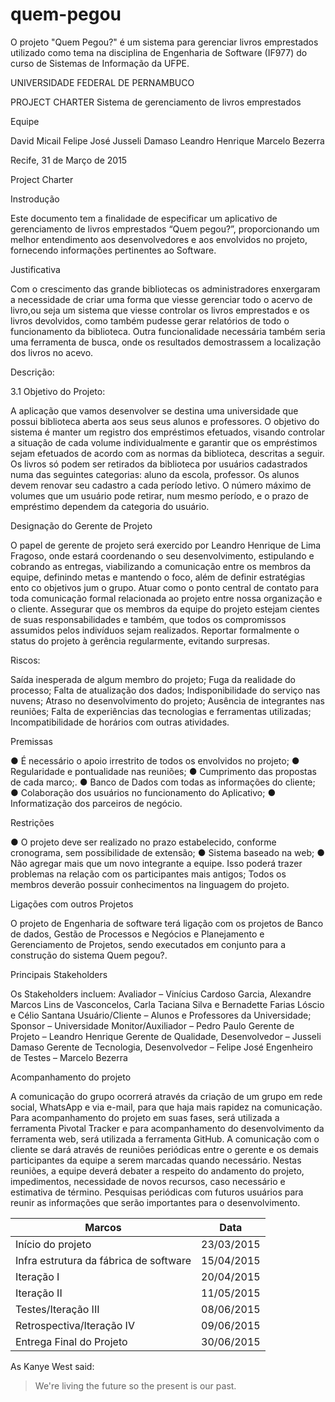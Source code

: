 # quem-pegou
O projeto "Quem Pegou?" é um sistema para gerenciar livros emprestados utilizado como tema na disciplina de Engenharia de Software (IF977) do curso de Sistemas de Informação da UFPE.



UNIVERSIDADE FEDERAL DE PERNAMBUCO
 
 
 
 
  




 
 
PROJECT CHARTER
Sistema de gerenciamento de livros emprestados
 

Equipe

David Micail
Felipe José
Jusseli Damaso
Leandro Henrique
Marcelo Bezerra
 
 
 
 
 










 
Recife, 31 de Março de 2015

Project Charter

 
Instrodução

Este documento tem a finalidade de especificar um aplicativo de gerenciamento de livros emprestados “Quem pegou?”, proporcionando um melhor entendimento aos desenvolvedores e aos envolvidos no projeto, fornecendo informações pertinentes ao Software.

Justificativa

Com o crescimento das grande bibliotecas os administradores enxergaram a necessidade de criar uma forma que viesse gerenciar todo o acervo de livro,ou seja um sistema que viesse controlar os livros emprestados e os livros devolvidos, como também pudesse gerar relatórios de todo o funcionamento da biblioteca. Outra funcionalidade necessária também seria uma ferramenta de busca, onde os resultados demostrassem a localização dos livros no acevo.
 
                   
Descrição:

3.1 Objetivo do Projeto:
           
A aplicação que vamos desenvolver se destina uma universidade que possui biblioteca aberta aos seus seus alunos e professores. O objetivo do sistema é manter um registro dos empréstimos efetuados, visando controlar a situação de cada volume individualmente e garantir que os empréstimos sejam efetuados de acordo com as normas da biblioteca, descritas a seguir. Os livros só podem ser retirados da biblioteca por usuários cadastrados numa das seguintes categorias: aluno da escola, professor. Os alunos devem renovar seu cadastro a cada período letivo. O número máximo de volumes que um usuário pode retirar, num mesmo período, e o prazo de empréstimo dependem da categoria do usuário. 







Designação do Gerente de Projeto

O papel de gerente de projeto será exercido por Leandro Henrique de Lima Fragoso, onde estará coordenando o seu desenvolvimento, estipulando e cobrando as entregas, viabilizando a comunicação entre os membros da equipe, definindo metas e mantendo o foco, além de definir estratégias ento co objetivos jum o grupo. Atuar como o ponto central de contato para toda comunicação formal relacionada ao projeto entre nossa organização e o cliente.  Assegurar que os membros da equipe do projeto estejam cientes de suas responsabilidades e também, que todos os compromissos assumidos pelos indivíduos sejam realizados. Reportar formalmente o status do projeto à gerência regularmente, evitando surpresas.  

Riscos:

Saída inesperada de algum membro do projeto;
Fuga da realidade do processo;
Falta de atualização dos dados;
Indisponibilidade do serviço nas nuvens;
 Atraso no desenvolvimento do projeto;
Ausência de integrantes nas reuniões;
Falta de experiências das tecnologias e ferramentas utilizadas;
Incompatibilidade de horários com outras atividades.

Premissas

●      É necessário o apoio irrestrito de todos os envolvidos no projeto;
●       Regularidade e pontualidade nas reuniões;
●       Cumprimento das propostas de cada marco;.
●       Banco de Dados com todas as informações do cliente;
●       Colaboração dos usuários no funcionamento do Aplicativo;
●       Informatização dos parceiros de negócio.

 






Restrições       
 	
●    O projeto deve ser realizado no prazo estabelecido, conforme cronograma, sem possibilidade de extensão;
●      Sistema baseado na web;
●   Não agregar mais que um novo integrante a equipe. Isso poderá trazer problemas na relação com os participantes mais antigos;
Todos os membros deverão possuir conhecimentos na linguagem do projeto.

Ligações com outros Projetos
 
O projeto de Engenharia de software terá ligação com os projetos de Banco de dados, Gestão de Processos e Negócios e Planejamento e Gerenciamento de Projetos, sendo executados em conjunto para a construção do sistema  Quem pegou?.


Principais Stakeholders

Os Stakeholders incluem:
Avaliador – Vinícius Cardoso Garcia, Alexandre Marcos Lins de Vasconcelos, Carla Taciana Silva e Bernadette Farias Lóscio e Célio Santana
Usuário/Cliente – Alunos e Professores da Universidade;
Sponsor – Universidade
Monitor/Auxiliador – Pedro Paulo
Gerente de Projeto – Leandro Henrique
Gerente de Qualidade, Desenvolvedor – Jusseli Damaso
Gerente de Tecnologia, Desenvolvedor – Felipe José
Engenheiro de Testes – Marcelo Bezerra 

Acompanhamento do projeto

A comunicação do grupo ocorrerá através da criação de um grupo em rede social, WhatsApp e via e-mail, para que haja mais rapidez na comunicação.
Para acompanhamento do projeto em suas fases, será utilizada a ferramenta Pivotal Tracker e para acompanhamento do desenvolvimento da ferramenta web, será utilizada a ferramenta GitHub.
A comunicação com o cliente se dará através de reuniões periódicas entre o gerente e os demais participantes da equipe a serem marcadas quando necessário. Nestas reuniões, a equipe deverá debater a respeito do andamento do projeto, impedimentos, necessidade de novos recursos, caso necessário e estimativa de término. Pesquisas periódicas com futuros usuários para reunir as informações que serão importantes para o desenvolvimento.        


Marcos  | Data
------------ | -------------
Início do projeto | 23/03/2015
Infra estrutura da fábrica de software| 15/04/2015
Iteração I| 20/04/2015
Iteração II| 11/05/2015
Testes/Iteração III | 08/06/2015
Retrospectiva/Iteração IV | 09/06/2015
Entrega Final do Projeto | 30/06/2015


As Kanye West said:

> We're living the future so
> the present is our past.
